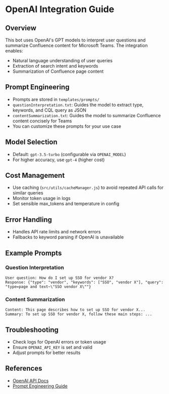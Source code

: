 # OpenAI Integration Guide

## Overview
This bot uses OpenAI's GPT models to interpret user questions and summarize Confluence content for Microsoft Teams. The integration enables:
- Natural language understanding of user queries
- Extraction of search intent and keywords
- Summarization of Confluence page content

## Prompt Engineering
- Prompts are stored in `templates/prompts/`
- `questionInterpretation.txt`: Guides the model to extract type, keywords, and CQL query as JSON
- `contentSummarization.txt`: Guides the model to summarize Confluence content concisely for Teams
- You can customize these prompts for your use case

## Model Selection
- Default: `gpt-3.5-turbo` (configurable via `OPENAI_MODEL`)
- For higher accuracy, use `gpt-4` (higher cost)

## Cost Management
- Use caching (`src/utils/cacheManager.js`) to avoid repeated API calls for similar queries
- Monitor token usage in logs
- Set sensible max_tokens and temperature in config

## Error Handling
- Handles API rate limits and network errors
- Fallbacks to keyword parsing if OpenAI is unavailable

## Example Prompts
### Question Interpretation
```
User question: How do I set up SSO for vendor X?
Response: {"type": "vendor", "keywords": ["SSO", "vendor X"], "query": "type=page and text~\"SSO vendor X\""}
```

### Content Summarization
```
Content: This page describes how to set up SSO for vendor X...
Summary: To set up SSO for vendor X, follow these main steps: ...
```

## Troubleshooting
- Check logs for OpenAI errors or token usage
- Ensure `OPENAI_API_KEY` is set and valid
- Adjust prompts for better results

## References
- [OpenAI API Docs](https://platform.openai.com/docs/)
- [Prompt Engineering Guide](https://platform.openai.com/docs/guides/prompt-engineering)
